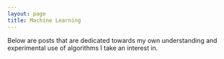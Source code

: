 ```yaml
---
layout: page
title: Machine Learning
---
```


Below are posts that are dedicated towards my own understanding and experimental use of algorithms I take an interest in.

